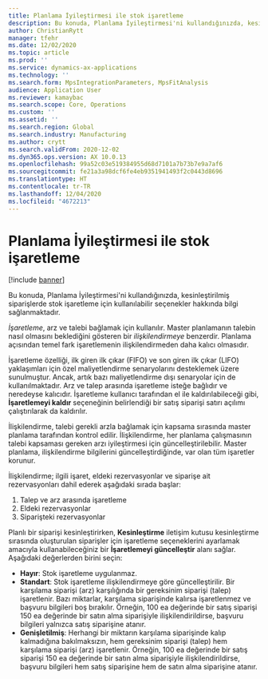 ```yaml
---
title: Planlama İyileştirmesi ile stok işaretleme
description: Bu konuda, Planlama İyileştirmesi'ni kullandığınızda, kesinleştirilmiş siparişlerde stok işaretleme için kullanılabilir seçenekler hakkında bilgi sağlanmaktadır.
author: ChristianRytt
manager: tfehr
ms.date: 12/02/2020
ms.topic: article
ms.prod: ''
ms.service: dynamics-ax-applications
ms.technology: ''
ms.search.form: MpsIntegrationParameters, MpsFitAnalysis
audience: Application User
ms.reviewer: kamaybac
ms.search.scope: Core, Operations
ms.custom: ''
ms.assetid: ''
ms.search.region: Global
ms.search.industry: Manufacturing
ms.author: crytt
ms.search.validFrom: 2020-12-02
ms.dyn365.ops.version: AX 10.0.13
ms.openlocfilehash: 99a52c03e519384955d68d7101a7b73b7e9a7af6
ms.sourcegitcommit: fe21a3a98dcf6fe4eb9351941493f2c0443d8696
ms.translationtype: HT
ms.contentlocale: tr-TR
ms.lasthandoff: 12/04/2020
ms.locfileid: "4672213"
---
```

# <a name="inventory-marking-with-planning-optimization"></a>Planlama İyileştirmesi ile stok işaretleme

[!include [banner](../../includes/banner.md)]

Bu konuda, Planlama İyileştirmesi'ni kullandığınızda, kesinleştirilmiş siparişlerde stok işaretleme için kullanılabilir seçenekler hakkında bilgi sağlanmaktadır.

*İşaretleme*, arz ve talebi bağlamak için kullanılır. Master planlamanın talebin nasıl olmasını beklediğini gösteren bir *ilişkilendirmeye* benzerdir. Planlama açısından temel fark işaretlemenin ilişkilendirmeden daha kalıcı olmasıdır.

İşaretleme özelliği, ilk giren ilk çıkar (FIFO) ve son giren ilk çıkar (LIFO) yaklaşımları için özel maliyetlendirme senaryolarını desteklemek üzere sunulmuştur. Ancak, artık bazı maliyetlendirme dışı senaryolar için de kullanılmaktadır. Arz ve talep arasında işaretleme isteğe bağlıdır ve neredeyse kalıcıdır. İşaretleme kullanıcı tarafından el ile kaldırılabileceği gibi, **İşaretlemeyi kaldır** seçeneğinin belirlendiği bir satış siparişi satırı açılımı çalıştırılarak da kaldırılır.

İlişkilendirme, talebi gerekli arzla bağlamak için kapsama sırasında master planlama tarafından kontrol edilir. İlişkilendirme, her planlama çalışmasının talebi kapsaması gereken arzı iyileştirmesi için güncelleştirilebilir. Master planlama, ilişkilendirme bilgilerini güncelleştirdiğinde, var olan tüm işaretler korunur.

İlişkilendirme; ilgili işaret, eldeki rezervasyonlar ve siparişe ait rezervasyonları dahil ederek aşağıdaki sırada başlar:

1. Talep ve arz arasında işaretleme
1. Eldeki rezervasyonlar
1. Siparişteki rezervasyonlar

Planlı bir siparişi kesinleştirirken, **Kesinleştirme** iletişim kutusu kesinleştirme sırasında oluşturulan siparişler için işaretleme seçeneklerini ayarlamak amacıyla kullanabileceğiniz bir **İşaretlemeyi güncelleştir** alanı sağlar. Aşağıdaki değerlerden birini seçin:

- **Hayır**: Stok işaretleme uygulanmaz.
- **Standart**: Stok işaretleme ilişkilendirmeye göre güncelleştirilir. Bir karşılama siparişi (arz) karşılığında bir gereksinim siparişi (talep) işaretlenir. Bazı miktarlar, karşılama siparişinde kalırsa işaretlenmez ve başvuru bilgileri boş bırakılır. Örneğin, 100 ea değerinde bir satış siparişi 150 ea değerinde bir satın alma siparişiyle ilişkilendirildirse, başvuru bilgileri yalnızca satış siparişine atanır.
- **Genişletilmiş**: Herhangi bir miktarın karşılama siparişinde kalıp kalmadığına bakılmaksızın, hem gereksinim siparişi (talep) hem karşılama siparişi (arz) işaretlenir. Örneğin, 100 ea değerinde bir satış siparişi 150 ea değerinde bir satın alma siparişiyle ilişkilendirildirse, başvuru bilgileri hem satış siparişine hem de satın alma siparişine atanır.
